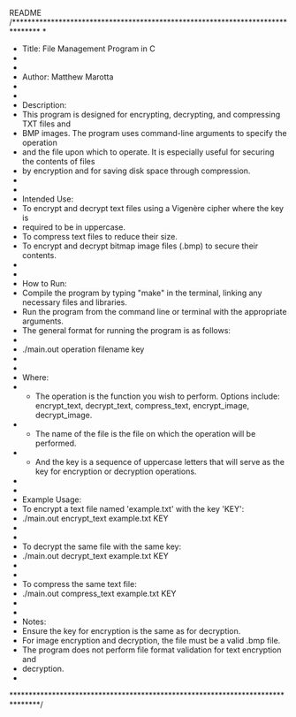 README
/*******************************************************************************
*
* Title: File Management Program in C
*
* 
* Author: Matthew Marotta
*
* 
* Description:
* This program is designed for encrypting, decrypting, and compressing TXT files and
* BMP images. The program uses command-line arguments to specify the operation
* and the file upon which to operate. It is especially useful for securing the contents of files
* by encryption and for saving disk space through compression.
*
* 
* Intended Use:
* To encrypt and decrypt text files using a Vigenère cipher where the key is
* required to be in uppercase.
* To compress text files to reduce their size.
* To encrypt and decrypt bitmap image files (.bmp) to secure their contents.
*
* 
* How to Run:
* Compile the program by typing "make" in the terminal, linking any necessary files and libraries.
* Run the program from the command line or terminal with the appropriate arguments.
* The general format for running the program is as follows:
* 
* ./main.out operation filename key
*   
* 
* Where:
* - The operation is the function you wish to perform. Options include: encrypt_text, decrypt_text, compress_text, encrypt_image, decrypt_image.
* - The name of the file is the file on which the operation will be performed.
* - And the key is a sequence of uppercase letters that will serve as the key for encryption or decryption operations.
*   
* 
* Example Usage:
* To encrypt a text file named 'example.txt' with the key 'KEY':
*  ./main.out encrypt_text example.txt KEY
*   
* 
* To decrypt the same file with the same key:
*  ./main.out decrypt_text example.txt KEY
*   
* 
* To compress the same text file:
*  ./main.out compress_text example.txt KEY
*   
* 
* Notes:
* Ensure the key for encryption is the same as for decryption.
* For image encryption and decryption, the file must be a valid .bmp file.
* The program does not perform file format validation for text encryption and
* decryption.
* 
*******************************************************************************/
